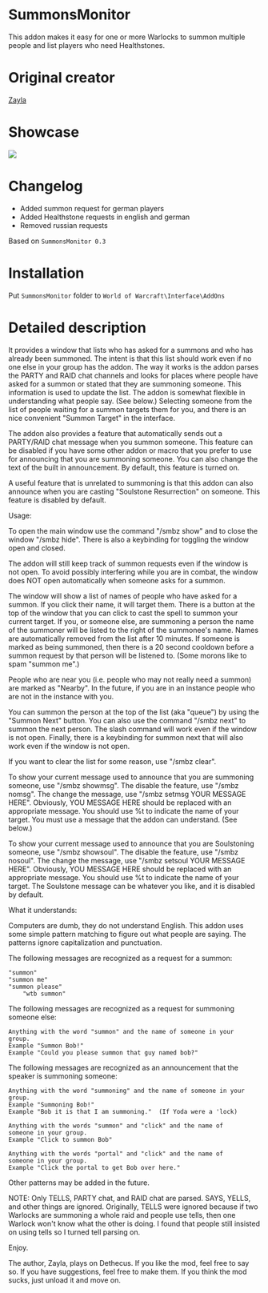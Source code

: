 # SummonsMonitor
This addon makes it easy for one or more Warlocks to summon multiple people and list players who need Healthstones.

# Original creator
[Zayla](https://wow.curseforge.com/addons/project-2478/)

# Showcase
![](http://imagehost.spark-media.ru/i4/3D549C64-A593-0A46-9C5E-DDE5821EDEB8.png)

# Changelog		
* Added summon request for german players
* Added Healthstone requests in english and german	
* Removed russian requests

Based on `SummonsMonitor 0.3`

# Installation
Put `SummonsMonitor` folder to `World of Warcraft\Interface\AddOns`

# Detailed description
It provides a window that lists who has asked for a summons and who has already been summoned.  The intent is that this list should work even if no one else in your group has the addon.  The way it works is the addon parses the PARTY and RAID chat channels and looks for places where people have asked for a summon or stated that they are summoning someone.  This information is used to update the list.  The addon is somewhat flexible in understanding what people say.  (See below.)  Selecting someone from the list of people waiting for a summon targets them for you, and there is an nice convenient "Summon Target" in the interface.

The addon also provides a feature that automatically sends out a PARTY/RAID chat message when you summon someone.  This feature can be disabled if you have some other addon or macro that you prefer to use for announcing that you are summoning someone.  You can also change the text of the built in announcement.  By default, this feature is turned on.

A useful feature that is unrelated to summoning is that this addon can also announce when you are casting "Soulstone Resurrection" on someone.  This feature is disabled by default.

Usage:

To open the main window use the command "/smbz show" and to close the window "/smbz hide".  There is also a keybinding for toggling the window open and closed.  

The addon will still keep track of summon requests even if the window is not open.  To avoid possibly interfering while you are in combat, the window does NOT open automatically when someone asks for a summon.

The window will show a list of names of people who have asked for a summon.  If you click their name, it will target them.  There is a button at the top of the window that you can click to cast the spell to summon your current target.  If you, or someone else, are summoning a person the name of the summoner will be listed to the right of the summonee's name.  Names are automatically removed from the list after 10 minutes.  If someone is marked as being summoned, then there is a 20 second cooldown before a summon request by that person will be listened to.  (Some morons like to spam "summon me".)

People who are near you (i.e. people who may not really need a summon) are marked as "Nearby".  In the future, if you are in an instance people who are not in the instance with you.

You can summon the person at the top of the list (aka "queue") by using the "Summon Next" button.  You can also use the command "/smbz next" to summon the next person.  The slash command will work even if the window is not open.  Finally, there is a keybinding for summon next that will also work even if the window is not open.

If you want to clear the list for some reason, use "/smbz clear".


To show your current message used to announce that you are summoning someone, use "/smbz showmsg".  The disable the feature, use "/smbz nomsg".  The change the message, use "/smbz setmsg YOUR MESSAGE HERE".  Obviously, YOU MESSAGE HERE should be replaced with an appropriate message.  You should use %t to indicate the name of your target.  You must use a message that the addon can understand.  (See below.)

To show your current message used to announce that you are Soulstoning someone, use "/smbz showsoul".  The disable the feature, use "/smbz nosoul".  The change the message, use "/smbz setsoul YOUR MESSAGE HERE".  Obviously, YOU MESSAGE HERE should be replaced with an appropriate message.  You should use %t to indicate the name of your target.  The Soulstone message can be whatever you like, and it is disabled by default.


What it understands:

Computers are dumb, they do not understand English.  This addon uses some simple pattern matching to figure out what people are saying.  The patterns ignore capitalization and punctuation.

The following messages are recognized as a request for a summon:

	"summon"
	"summon me"
	"summon please"
        "wtb summon"

The following messages are recognized as a request for summoning someone else: 

	Anything with the word "summon" and the name of someone in your
	group.
	Example "Summon Bob!"
	Example "Could you please summon that guy named bob?"

The following messages are recognized as an announcement that the speaker is summoning someone:

	Anything with the word "summoning" and the name of someone in your
	group.
	Example "Summoning Bob!"
	Example "Bob it is that I am summoning."  (If Yoda were a 'lock)
       
	Anything with the words "summon" and "click" and the name of 
	someone in your group.
	Example "Click to summon Bob"

	Anything with the words "portal" and "click" and the name of 
	someone in your group.
	Example "Click the portal to get Bob over here."
	

Other patterns may be added in the future.


NOTE: Only TELLS, PARTY chat, and RAID chat are parsed.  SAYS, YELLS, and other things are ignored.  Originally, TELLS were ignored because if two Warlocks are summoning a whole raid and people use tells, then one Warlock won't know what the other is doing.  I found that people still insisted on using tells so I turned tell parsing on.


Enjoy. 


The author, Zayla, plays on Dethecus. If you like the mod, feel free to say so. If you have suggestions, feel free to make them. If you think the mod sucks, just unload it and move on.
